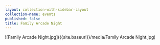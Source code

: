 ```yaml
---
layout: collection-with-sidebar-layout
collection-name: events
published: false
title: Family Arcade Night
---
```

![Family Arcade Night.jpg]({{site.baseurl}}/media/Family Arcade Night.jpg)
